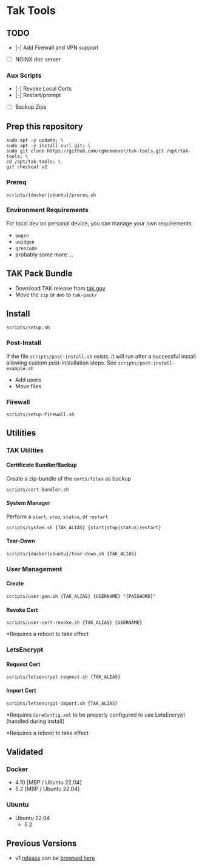 # Tak Tools

## TODO

- [-] Add Firewall and VPN support
- [ ] NGINX doc server

### Aux Scripts

- [-] Revoke Local Certs
- [-] Restart/prompt
- [ ] Backup Zips

## Prep this repository

```
sudo apt -y update; \
sudo apt -y install curl git; \
sudo git clone https://github.com/cgmckeever/tak-tools.git /opt/tak-tools; \
cd /opt/tak-tools; \
git checkout v2
```

### Prereq

```
scripts/{docker|ubuntu}/prereq.sh 
```

### Environment Requirements 

For local dev on personal device, you can manage your own requirements

- `pwgen`
- `uuidgen`
- `qrencode`
- probably some more ...

## TAK Pack Bundle

- Download TAK release from [tak.gov](tak.gov)
- Move the `zip` or `deb` to `tak-pack/` 

## Install

```
scripts/setup.sh
```

### Post-Install

If the file `scripts/post-install.sh` exists, it will run after a successful install allowing custom post-installation steps. See `scripts/post-install-example.sh`

- Add users
- Move files

### Firewall

```
scripts/setup-firewall.sh
```

## Utilities

### TAK Utilities

#### Certificate Bundler/Backup

Create a zip-bundle of the `certs/files` as backup

```
scripts/cert-bundler.sh
```

#### System Manager

Perform a `start`, `stop`, `status`, or `restart`

```
scripts/system.sh {TAK_ALIAS} {start|stop|status|restart}
```

#### Tear-Down

```
scripts/{docker|ubuntu}/tear-down.sh {TAK_ALIAS}
```

### User Management

#### Create 

```
scripts/user-gen.sh {TAK_ALIAS} {USERNAME} "{PASSWORD}"
```

#### Revoke Cert

```
scripts/user-cert-revoke.sh {TAK_ALIAS} {USERNAME}
```

\*Requires a reboot to take effect

### LetsEncrypt

#### Request Cert

```
scripts/letsencrypt-request.sh {TAK_ALIAS}
```

#### Import Cert

```
scripts/letsencrypt-import.sh {TAK_ALIAS}
```

\*Requires `CoreConfig.xml` to be properly configured to use LetsEncrypt [handled during install]

\*Requires a reboot to take effect


## Validated

### Docker

- 4.10 	[MBP / Ubuntu 22.04]
- 5.2 	[MBP / Ubuntu 22.04]

### Ubuntu

- Ubuntu 22.04
	- 5.2 

## Previous Versions

- v1 [release](https://github.com/cgmckeever/tak-tools/releases/tag/v1) can be [browsed here](https://github.com/cgmckeever/tak-tools/tree/v1)
